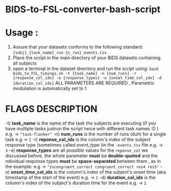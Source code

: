 # BIDS-to-FSL-converter-bash-script

# Usage :
1) Assure that your datasets conforms to the following standard: 
`{subj}_{task_name}_run-{n_run}_events.tsv`
2) Place the script in the main directory of your BIDS datasets containing all subjects
3) open a terminal in the dataset directory and run the script using:
`bash bids_to_FSL_timings.sh -t {task_name} -n {num_runs} -r {response_col_idx} -e {response_types} -o {onset_time_col_idx} -d {duration_col_idx}`
ALL PARAMETERS ARE REQUIRED , Parametric modulation is automatically set to 1

# FLAGS DESCRIPTION
-t) **task_name** is the name of the task the subjects are executing  (if you have multiple tasks justrun the script twice with different task names :D )
e.g. -> `"task-flanker"`
-n) **num_runs** is the number of runs (duh) for a single task 
e.g -> `2`
-r) **reponse_col_idx** is the column's index of the subject response type (sometimes called *event_type* )in the `-events.tsv` file 
e.g. -> `3`
-e) **response_types** are all possible values for the `reponse_col` we discussed before, the whole parameter **must** be **double-quoted** and the ndividual response types **must** be **space-separated** between them , as in the example:
e.g -> `"incongruent_correct congruent_correct res4 res5"`
-o) **onset_time_col_idx** is the column's index of the subject's onset time (aka timestamp of the start of the event) 
e.g. -> `1`
-d) **duration_col_idx** is the column's index of the subject's duration time for the event
e.g. -> `2`
